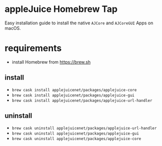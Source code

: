 # appleJuice Homebrew Tap

Easy installation guide to install the native `AJCore` and `AJCoreGUI` Apps on macOS.

# requirements

- install Homebrew from https://brew.sh

## install 

- `brew cask install applejuicenet/packages/applejuice-core`
- `brew cask install applejuicenet/packages/applejuice-gui`
- `brew cask install applejuicenet/packages/applejuice-url-handler`

## uninstall

- `brew cask uninstall applejuicenet/packages/applejuice-url-handler`
- `brew cask uninstall applejuicenet/packages/applejuice-gui`
- `brew cask uninstall applejuicenet/packages/applejuice-core`
